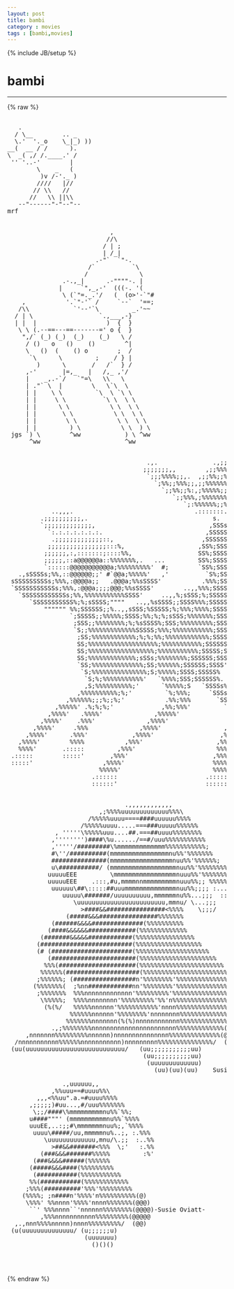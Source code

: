 ```yaml
---
layout: post
title: bambi
category : movies
tags : [bambi,movies]
---
```

{% include JB/setup %}
# bambi
---
{% raw %}
<pre>

   .
  / \__        .. _
  \.&#039;  &#039;._o    \_|_) ))
__(  __ / /      ).
\  _( ,/ /.____.&#039; /
 &#039;&#039; &#039;..-&#039;        |
        \    _   (
         )v /-&#039;._ )
        ////   |//
       // \\   //
      //   \\ ||\\
   --&quot;------&quot;-&quot;--&quot;--
mrf


                            ,
                           //\
                          / | ;
                          | /_|
                        .-&quot;`  `&quot;-.
                      /`          `\
                     /              \
               .-.,_|      .-&quot;&quot;&quot;&quot;-. |
              |     `&quot;,_,-&#039;  (((-. &#039;(
               \ (`&quot;=._.&#039;/   (  (o&gt;&#039;-`&quot;#
    ,           &#039;.`&quot;-&#039;` /     `--`  &#039;==;
   /\\            `&#039;--&#039;`\         _.&#039;~~
  / | \                  `.,___,-}
  | |  |                   )  {  }
   \ \ (.--==---==-------=&#039; o {  }
    &quot;,/` (_) (_)  (_)    (_)   \ /
     / ()   o   ()    ()        ^|
     \   ()  (    () o        ;  /
      `\      \         ;    / } |
        )      \       /   /`  } /
     ,-&#039;       |=,_   |   /,_ ,&#039;/
     |    _,.-`/   `&quot;=\   \\   \
     | .&quot;` \  |        \   \`\  \
     | |    \ \         `\  \ `\ \
     | |     \ \          `\ \  \ \
     | |      \ \           \ \  \ \
     | |       \ \           \ \  \ \
     | |        \ \           \ \  \ \
     | |         ) \           \ \  ) \
 jgs `) \        ^ww            ) \ ^ww
      ^ww                       ^ww


                                      .,.               .,;;;;;,
                                     ;;;;;;;,,        ,;;%%%%%;;
                                      `;;;%%%%;;,.  ,;;%%;;%%%;;
                                        `;%%;;%%%;;,;;%%%%%%%;;&#039;
                                          `;;%%;;%:,;%%%%%;;%%;;,
                                             `;;%%%,;%%%%%%%%%;;;
                                                `;:%%%%%%;;%%;;;&#039;
            ..,,,.                                 .:::::::.
         .;;;;;;;;;;,.                                  s.
         `;;;;;;;;;;;;;,                               ,SSSs.
           `:.:.:.:.:.:.:.                            ,SSSSSSs.
            .;;;;;;;;;;;;;::,                        ,SSSSSSSSS,
           ;;;;;;;;;;;;;;;;:::%,                    ,SS%;SSSSSSsS
          ;;;;;;,:,:::::::;::::%%,                  SS%;SSSSSSsSS
          ;;;;;,::a@@@@@@a::%%%%%%%,.   ...         SS%;SSSSSSSS&#039;
          `::::::@@@@@@@@@@@a;%%%%%%%%%&#039;  #;        `SS%;SSSSS&#039;
   .,sSSSSs;%%,::@@@@@@;;&#039; #`@@a;%%%%%&#039;   ,&#039;          `S%;SS&#039;
 sSSSSSSSSSs;%%%,:@@@@a;;   .@@@a;%%sSSSS&#039;           .%%%;SS,
 `SSSSSSSSSSSs;%%%,:@@@a;;;;@@@;%%sSSSS&#039;        ..,,%%%;SSSSSSs.
   `SSSSSSSSSSSSs;%%,%%%%%%%%%%%SSSS&#039;     ..,,%;sSSS;%;SSSSSSSSs.
      `SSSSSSSSSSS%;%;sSSSS;&quot;&quot;&quot;&quot;   ..,,%sSSSS;;SSSS%%%;SSSSSSSSSS.
          &quot;&quot;&quot;&quot;&quot;&quot; %%;SSSSSS;;%..,,sSSS;%SSSSS;%;%%%;%%%%;SSSSSS;SSS.
                 `;SSSSS;;%%%%%;SSSS;%%;%;%;sSSS;%%%%%%%;SSSSSS;SSS
                  ;SSS;;%%%%%%%%;%;%sSSSS%;SSS;%%%%%%%%%;SSSSSS;SSS
                  `S;;%%%%%%%%%%%%%SSSSS;%%%;%%%%%%%%%%%;SSSSSS;SSS
                   ;SS;%%%%%%%%%%%%;%;%;%%;%%%%%%%%%%%%;SSSSSS;SSS&#039;
                   SS;%%%%%%%%%%%%%%%%%%%;%%%%%%%%%%%;SSSSSS;SSS&#039;
                   SS;%%%%%%%%%%%%%%%%%%;%%%%%%%%%%%;SSSSS;SSS&#039;
                   SS;%%%%%%%%%%%%%;sSSs;%%%%%%%%;SSSSSS;SSSS
                   `SS;%%%%%%%%%%%%%%;SS;%%%%%%;SSSSSS;SSSS&#039;
                    `S;%%%%%%%%%%%%%%%;S;%%%%%;SSSS;SSSSS%
                     `S;%;%%%%%%%%%%%&#039;   `%%%%;SSS;SSSSSS%.
                     ,S;%%%%%%%%%%;&#039;      `%%%%%;S   `SSSSs%,.
                   ,%%%%%%%%%%;%;&#039;         `%;%%%;     `SSSs;%%,.
                ,%%%%%%;;;%;;%;&#039;           .%%;%%%       `SSSSs;%%.
             ,%%%%%&#039; .%;%;%;&#039;             ,%%;%%%&#039;         `SSSS;%%
           ,%%%%&#039;   .%%%%&#039;              ,%%%%%&#039;             `SSs%%&#039;
         ,%%%%&#039;    .%%%&#039;              ,%%%%&#039;                ,%%%&#039;
       ,%%%%&#039;     .%%%              ,%%%%&#039;                 ,%%%&#039;
     ,%%%%&#039;      .%%%&#039;            ,%%%%&#039;                  ,%%%&#039;
   ,%%%%&#039;        %%%%           ,%%%&#039;                    ,%%%%
   %%%%&#039;       .:::::         ,%%%&#039;                      %%%%&#039;
 .:::::        :::::&#039;       ,%%%&#039;                       ,%%%%
 :::::&#039;                   ,%%%%&#039;                        %%%%%
                         %%%%%&#039;                         %%%%%
                       .::::::                        .::::::
                       ::::::&#039;                        ::::::&#039;   Susie Oviatt


                                .,,,,,,,,,,,,
                         ,;%%%%uuuuuuuuuuuuu%%%\
                      /%%%%%uuuu====####uuuuuu%%%%
                    /%%%%%uuuu.....===###uuuuu%%%%%%
             , &#039;&#039;&#039;&#039;&#039;\%%%%%uuu....##.===##uuuu%%%%%%%%
            ,&#039;&#039;&#039;&#039;&#039;&#039;&#039;&#039;)####\%u....../==#/uuu%%%%%%%%%%%
            ,&#039;&#039;&#039;&#039;&#039;/#########\%mmmmmmmmmmmmm%%%%%%%%%%%;
            #\&#039;&#039;/##########(mmmmmmmmmmmmmmmmnu%%&#039;%%%%%%%
            ###############(mmmmmmmmmmmmmmmmmnuu%%&#039;%%%%%%;
            u\###########/ (mmmmmmmmmmmmmmmmmmnuu%%&#039;%%%%%%%%
           uuuuuEEE         \mmmmmmmmmmmmmmmmmnuuu%%&#039;%%%%%%%%%
           uuuuuEEE    .:::,#u,mmmmnnmmmmmmmmmnuuu%%;; %%%%%%%%%
            uuuuuu\##\:::::##uuummmmmmmmmmmmmmnuu%%;;;; :...%%%%%%
               uuuuu\#######/uuuuuuuuuu,mmmmmmnu%%...;;;  ::...%%%%
                  \uuuuuuuuuuuuuuuuuuuuuuuu,mmnu/ \...;;;   ::...%%%
                    &gt;####&amp;&amp;################&lt;%%%%    \;;;/    ::...%%%
                (#####&amp;&amp;&amp;################%%%%%%%              ::..%%%
            (######&amp;&amp;&amp;&amp;##############(%%%%%%%%%%                ::%/
           (####&amp;&amp;&amp;&amp;&amp;&amp;#############(%%%%%%%%%%%%%
         (#######&amp;&amp;&amp;&amp;&amp;############(%%%%%%%%%%%%%%%%
        (#########################(%%%%%%%%%%%%%%%%%%
        (# (######################(%%%%%%%%%%%%%%%%%%%%
           (#######################(%%%%%%%%%%%%%%%%%%%%%
          %%%(#####################(%%%%%%%%%%%%%%%%%%%%%%%
         %%%%%%(####################(%%%%%%%%%%%%%%%%%%%%%%%
        ;%%%%%%; (#################n&#039;%%%%%%%%&#039;%%%%%%%%%%%%%%%
       (%%%%%%%(  ;%nn############nn&#039;%%%%%%%%&#039;%%%%%%%%%%%%%%%%
        ;%%%%%%%  %%%nnnnnnnnnnnnn&#039;%%%%%%%%%&#039;%%%%%%%%%%%%%%%%%%(@@@)
         \%%%%%;  %%%%nnnnnnnn&#039;%%%%%%%%%&#039;%%&#039;n%%%%%%%%%%%%%%%%%(@@@@@)
          (%(%/   %%%%%nnnnnn&#039;%%%%%%%%%%%&#039;nnnn%%%%%%%%%%%%%%%%(@@@@@@
                 %%%%%%nnnnnn&#039;%%%%%%%%&#039;nnnnnnnn%%%%%%%%%%%%%%(@@@@@@@
                %%%%%%%nnnnnnn(%(%)nnnnnnnnnnnn%%%%%%%%%%%%%(@@@@@@@)
            .,;%%%%%%%%nnnnnnnnnnnnnnnnnnnnnnn%%%%%%%%%%%%%(@@@@@@@@
     ,nnnnnnn%%%%%%%%%nnnnnn)nnnnnnnnnnnnnnn%%%%%%%%%%%%%%(@@@@@@@)
  /nnnnnnnnnnn%%%%%%nnnnnnnnnnn)nnnnnnnnn%%%%%%%%%%%%%%%/  (@@@@)
 (uu(uuuuuuuuuuuuuuuuuuuuuuuuuuu/   (uu;;;;;;;;;;;uu)
                                     (uu;;;;;;;;;;uu)
                                      (uuuuuuuuuuuuu)
                                        (uu)(uu)(uu)    Susie Oviatt

               .,uuuuuu,,
            ,%%uuu==#uuuu%%\
        ,,,&lt;%%uu&quot;.a.=#uuuu%%%%
      ,;;;;;)#uu...,#/uuu%%%%%%%
       \;;/####\%mmmmmmmmmnu%%`%%;
      u####&quot;&quot;&quot;&#039; (mmmmmmmmmmnu%%`%%%%
      uuuEE,..:;;#\mmmmmmmnuu%;,`%%%%
       uuuu\#####/uu,mmmmmnu%..;, :.%%%
          \uuuuuuuuuuuuu,mnu/\.;;  :..%%
            &gt;##&amp;&amp;#######&lt;%%%  \;&#039;   :.%%
         (###&amp;&amp;&amp;#######%%%%%         :%&#039;
       (###&amp;&amp;&amp;&amp;######(%%%%%%
      (#####&amp;&amp;&amp;####(%%%%%%%%%
       (###########(%%%%%%%%%%%
      %%(###########(%%%%%%%%%%%%
     ;%%%(##########&#039;%%%&#039;%%%%%%%%%
    (%%%%; ;n####n&#039;%%%%&#039;n%%%%%%%%%%(@)
     \%%%&#039; %%nnnn&#039;%%%%&#039;nnnn%%%%%%%(@@@)
      ``&#039; %%%nnnn``&#039;nnnnnn%%%%%%%%(@@@@)-Susie Oviatt-
         ,%%%nnnnnnnnnnn%%%%%%%%%(@@@@@
  ,.,nnn%%%%nnnnn)nnnn%%%%%%%%%/  (@@)
 (u(uuuuuuuuuuuuuu/ (u;;;;;;u)
                     (uuuuuuu)
                       ()()()


 </pre>
{% endraw %}
